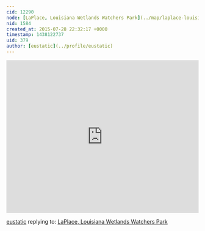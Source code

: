 ```yaml
---
cid: 12290
node: [LaPlace, Louisiana Wetlands Watchers Park](../map/laplace-louisiana-wetlands-watchers/2012-03-06)
nid: 1584
created_at: 2015-07-28 22:32:17 +0000
timestamp: 1438122737
uid: 379
author: [eustatic](../profile/eustatic)
---
```


<iframe src="https://mapknitter.org/embed/wetland-watchers-park-july-2015" style="border:none;width:100%;height:400px;"></iframe>

[eustatic](../profile/eustatic) replying to: [LaPlace, Louisiana Wetlands Watchers Park](../map/laplace-louisiana-wetlands-watchers/2012-03-06)

